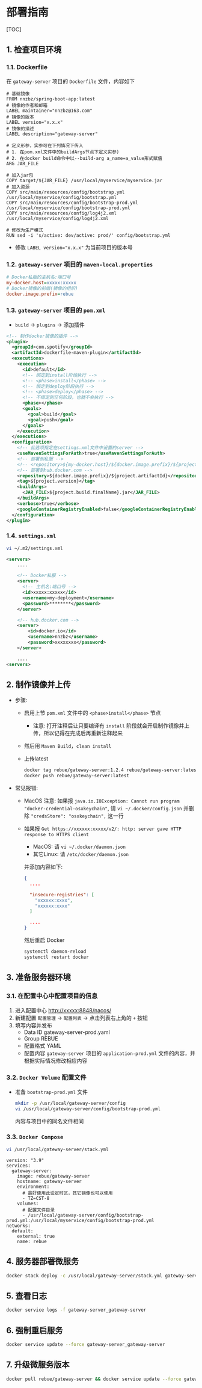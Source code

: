 # 部署指南

[TOC]

## 1. 检查项目环境

### 1.1. Dockerfile

在 `gateway-server` 项目的 `Dockerfile` 文件，内容如下

```Dockerfile{.line-numbers}
# 基础镜像
FROM nnzbz/spring-boot-app:latest
# 镜像的作者和邮箱
LABEL maintainer="nnzbz@163.com"
# 镜像的版本
LABEL version="x.x.x"
# 镜像的描述
LABEL description="gateway-server"

# 定义形参，实参可在下列情况下传入
# 1. 在pom.xml文件中的buildArgs节点下定义实参)
# 2. 在docker build命令中以--build-arg a_name=a_value形式赋值
ARG JAR_FILE

# 加入jar包
COPY target/${JAR_FILE} /usr/local/myservice/myservice.jar
# 加入资源
COPY src/main/resources/config/bootstrap.yml /usr/local/myservice/config/bootstrap.yml
COPY src/main/resources/config/bootstrap-prod.yml /usr/local/myservice/config/bootstrap-prod.yml
COPY src/main/resources/config/log4j2.xml /usr/local/myservice/config/log4j2.xml

# 修改为生产模式
RUN sed -i 's/active: dev/active: prod/' config/bootstrap.yml
```

- 修改 `LABEL version="x.x.x"` 为当前项目的版本号

### 1.2. `gateway-server` 项目的 `maven-local.properties`

```ini
# Docker私服的主机名:端口号
my-docker.host=xxxxx:xxxxx
# Docker镜像的前缀(镜像的组织)
docker.image.prefix=rebue
```

### 1.3. `gateway-server` 项目的 `pom.xml`

- `build` -> `plugins` -> 添加插件

```xml
<!-- 制作docker镜像的插件 -->
<plugin>
  <groupId>com.spotify</groupId>
  <artifactId>dockerfile-maven-plugin</artifactId>
  <executions>
    <execution>
      <id>default</id>
      <!-- 绑定到install阶段执行 -->
      <!-- <phase>install</phase> -->
      <!-- 绑定到deploy阶段执行 -->
      <!-- <phase>deploy</phase> -->
      <!-- 不绑定到任何阶段，也就不会执行 -->
      <phase></phase>
      <goals>
        <goal>build</goal>
        <goal>push</goal>
      </goals>
    </execution>
  </executions>
  <configuration>
    <!-- 此选项指定在settings.xml文件中设置的server -->
    <useMavenSettingsForAuth>true</useMavenSettingsForAuth>
    <!-- 部署到私服 -->
    <!-- <repository>${my-docker.host}/${docker.image.prefix}/${project.artifactId}</repository> -->
    <!-- 部署到hub.docker.com -->
    <repository>${docker.image.prefix}/${project.artifactId}</repository>
    <tag>${project.version}</tag>
    <buildArgs>
      <JAR_FILE>${project.build.finalName}.jar</JAR_FILE>
    </buildArgs>
    <verbose>true</verbose>
    <googleContainerRegistryEnabled>false</googleContainerRegistryEnabled>
  </configuration>
</plugin>
```

### 1.4. `settings.xml`

```sh
vi ~/.m2/settings.xml
```

```xml
<servers>
    ....

    <!-- Docker私服 -->
    <server>
      <!-- 主机名:端口号 -->
      <id>xxxxx:xxxxx</id>
      <username>my-deployment</username>
      <password>********</password>
    </server>

    <!-- hub.docker.com -->
    <server>
        <id>docker.io</id>
        <username>nnzbz</username>
        <password>xxxxxxxx</password>
    </server>

    ....
<servers>
```

## 2. 制作镜像并上传

- 步骤:
  - 启用上节 `pom.xml` 文件中的 `<phase>install</phase>` 节点
    - 注意: 打开注释后让只要编译有 `install` 阶段就会开启制作镜像并上传，所以记得在完成后再重新注释起来
  - 然后用 `Maven Build`，`clean install`
  - 上传latest

    ```sh
    docker tag rebue/gateway-server:1.2.4 rebue/gateway-server:latest
    docker push rebue/gateway-server:latest
    ```

- 常见报错:
  - MacOS 注意: 如果报 `java.io.IOException: Cannot run program "docker-credential-osxkeychain"`,
    请 `vi ~/.docker/config.json` 并删除 `"credsStore": "osxkeychain",` 这一行
  - 如果报 `Get https://xxxxxx:xxxxx/v2/: http: server gave HTTP response to HTTPS client`
    - MacOS: 请 `vi ~/.docker/daemon.json`
    - 其它Linux: 请 `/etc/docker/daemon.json`
  
    并添加内容如下:

    ```json
    {
      ....

      "insecure-registries": [
        "xxxxxx:xxxx",
        "xxxxxx:xxxx"
      ]

      ....
    }
    ```

    然后重启 Docker

    ```sh
    systemctl daemon-reload
    systemctl restart docker
    ```

## 3. 准备服务器环境

### 3.1. 在配置中心中配置项目的信息

1. 进入配置中心
  <http://xxxxx:8848/nacos/>
2. 新建配置
  `配置管理` -> `配置列表` -> 点击列表右上角的 `+` 按钮
3. 填写内容并发布
   - Data ID
     gateway-server-prod.yaml
   - Group
     REBUE
   - 配置格式
     YAML
   - 配置内容
     `gateway-server` 项目的 `application-prod.yml` 文件的内容，并根据实际情况修改相应内容

### 3.2. `Docker Volume` 配置文件

- 准备 `bootstrap-prod.yml` 文件
  
  ```sh
  mkdir -p /usr/local/gateway-server/config
  vi /usr/local/gateway-server/config/bootstrap-prod.yml
  ```

  内容与项目中的同名文件相同

### 3.3. `Docker Compose`

```sh
vi /usr/local/gateway-server/stack.yml
```

```yml{.line-numbers}
version: "3.9"
services:
  gateway-server:
    image: rebue/gateway-server
    hostname: gateway-server
    environment:
      # 最好使用此设定时区，其它镜像也可以使用
      - TZ=CST-8
    volumes:
      # 配置文件目录
      - /usr/local/gateway-server/config/bootstrap-prod.yml:/usr/local/myservice/config/bootstrap-prod.yml
networks:
  default:
    external: true
    name: rebue
```

## 4. 服务器部署微服务

```sh
docker stack deploy -c /usr/local/gateway-server/stack.yml gateway-server
```

## 5. 查看日志

```sh
docker service logs -f gateway-server_gateway-server
```

## 6. 强制重启服务

```sh
docker service update --force gateway-server_gateway-server
```

## 7. 升级微服务版本

```sh
docker pull rebue/gateway-server && docker service update --force gateway-server_gateway-server
```
